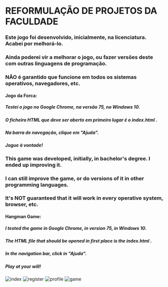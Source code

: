 # REFORMULAÇÃO DE PROJETOS DA FACULDADE

### Este jogo foi desenvolvido, inicialmente, na licenciatura. Acabei por melhorá-lo.

### Ainda poderei vir a melhorar o jogo, ou fazer versões deste com outras linguagens de programação.
### NÃO é garantido que funcione em todos os sistemas operativos, navegadores, etc.

#### Jogo da Forca:

##### 	Testei o jogo no Google Chrome, na versão 75, no Windows 10.
#####   O ficheiro HTML que deve ser aberto em primeiro lugar é o index.html .
#####   Na barra de navegação, clique em "Ajuda".
#####   Jogue à vontade!


### This game was developed, initially, in bachelor's degree. I ended up improving it.

### I can still improve the game, or do versions of it in other programming languages.
### It's NOT guaranteed that it will work in every operative system, browser, etc.

#### Hangman Game:

##### I tested the game in Google Chrome, in version 75, in Windows 10.
##### The HTML file that should be opened in first place is the index.html .
##### In the navigation bar, click in "Ajuda".
##### Play at your will!

![index](https://user-images.githubusercontent.com/36827489/62660407-de10f700-b965-11e9-8fe1-867b1c4afea7.png)
![register](https://user-images.githubusercontent.com/36827489/62660410-dea98d80-b965-11e9-959d-1b44a34f80ee.png)
![profile](https://user-images.githubusercontent.com/36827489/62660408-de10f700-b965-11e9-97d9-81acfea760b1.png)
![game](https://user-images.githubusercontent.com/36827489/62660405-de10f700-b965-11e9-99da-49aef04d6e04.png)
